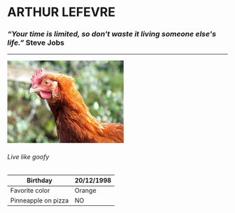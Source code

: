 # ARTHUR LEFEVRE #
### *“Your time is limited, so don't waste it living someone else's life.”* Steve Jobs ###
------
![moi](/img/poulet.jpeg)

###### Live like goofy ######

| Birthday                | 20/12/1998  |
| ------------------------| ----------- |
| Favorite color          | Orange      |
| Pinneapple on pizza     | NO          |